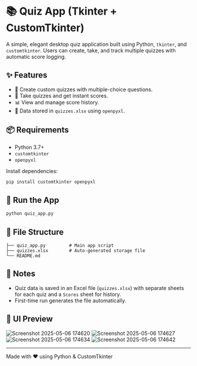 # 📚 Quiz App (Tkinter + CustomTkinter)

A simple, elegant desktop quiz application built using Python, `tkinter`, and `customtkinter`. Users can create, take, and track multiple quizzes with automatic score logging.

## ✨ Features

- 📝 Create custom quizzes with multiple-choice questions.
- 🎯 Take quizzes and get instant scores.
- 📊 View and manage score history.
- 📁 Data stored in `quizzes.xlsx` using `openpyxl`.

## 📦 Requirements

- Python 3.7+
- `customtkinter`
- `openpyxl`

Install dependencies:
```bash
pip install customtkinter openpyxl
```

## 🚀 Run the App

```bash
python quiz_app.py
```

## 📁 File Structure

```
├── quiz_app.py         # Main app script
├── quizzes.xlsx        # Auto-generated storage file
└── README.md
```

## 🧠 Notes

- Quiz data is saved in an Excel file (`quizzes.xlsx`) with separate sheets for each quiz and a `Scores` sheet for history.
- First-time run generates the file automatically.

## 📸 UI Preview

![Screenshot 2025-05-06 174620](https://github.com/user-attachments/assets/1cb50077-3ae4-4238-aafc-716c0dbc10ac)
![Screenshot 2025-05-06 174627](https://github.com/user-attachments/assets/736b5f9f-af1a-4c33-b6bd-29d321e1f62c)
![Screenshot 2025-05-06 174634](https://github.com/user-attachments/assets/6acba395-7d89-4e38-bcbd-7ab51f1ab473)
![Screenshot 2025-05-06 174642](https://github.com/user-attachments/assets/a3570f16-8f6c-4c3e-909f-3deb3a7663b1)


---

Made with ❤️ using Python & CustomTkinter

